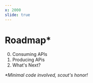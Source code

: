 ```yaml
---
x: 2000
slide: true
---
```


# Roadmap\* #

0. Consuming APIs
1. Producing APis
2. What's Next?

*\*Minimal code involved, scout's honor!*